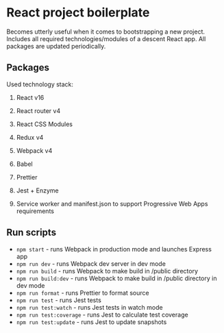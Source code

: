# React project boilerplate

Becomes utterly useful when it comes to bootstrapping a new project. Includes all required technologies/modules of a descent React app. All packages are updated periodically.

## Packages

Used technology stack:

1. React v16

2. React router v4

3. React CSS Modules

4. Redux v4

5. Webpack v4

6. Babel

7. Prettier

8. Jest + Enzyme

9. Service worker and manifest.json to support Progressive Web Apps requirements

## Run scripts

* `npm start` - runs Webpack in production mode and launches Express app
* `npm run dev` - runs Webpack dev server in dev mode
* `npm run build` - runs Webpack to make build in /public directory
* `npm run build:dev` - runs Webpack to make build in /public directory in dev mode
* `npm run format` - runs Prettier to format source
* `npm run test` - runs Jest tests
* `npm run test:watch` - runs Jest tests in watch mode
* `npm run test:coverage` - runs Jest to calculate test coverage
* `npm run test:update` - runs Jest to update snapshots
